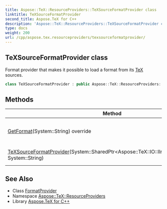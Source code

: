 ```yaml
---
title: Aspose::TeX::ResourceProviders::TeXSourceFormatProvider class
linktitle: TeXSourceFormatProvider
second_title: Aspose.TeX for C++
description: 'Aspose::TeX::ResourceProviders::TeXSourceFormatProvider class. Format provider that makes it possible to load a format from its TeX sources in C++.'
type: docs
weight: 200
url: /cpp/aspose.tex.resourceproviders/texsourceformatprovider/
---
```

## TeXSourceFormatProvider class


Format provider that makes it possible to load a format from its [TeX](../../aspose.tex/) sources.

```cpp
class TeXSourceFormatProvider : public Aspose::TeX::ResourceProviders::FormatProvider
```

## Methods

| Method | Description |
| --- | --- |
| [GetFormat](./getformat/)(System::String) override | Gets the stream containing format file. |
| [TeXSourceFormatProvider](./texsourceformatprovider/)(System::SharedPtr\<Aspose::TeX::IO::IInputWorkingDirectory\>, System::String) | Creates a new instance. |
## See Also

* Class [FormatProvider](../formatprovider/)
* Namespace [Aspose::TeX::ResourceProviders](../)
* Library [Aspose.TeX for C++](../../)
